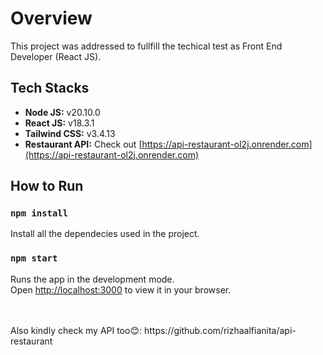 # Overview

This project was addressed to fullfill the techical test as Front End Developer (React JS).

## Tech Stacks

- <b>Node JS:</b> v20.10.0
- <b>React JS:</b> v18.3.1
- <b>Tailwind CSS:</b> v3.4.13
- <b>Restaurant API:</b> Check out [https://api-restaurant-ol2j.onrender.com](https://api-restaurant-ol2j.onrender.com)

## How to Run

### `npm install`

Install all the dependecies used in the project.

### `npm start`
Runs the app in the development mode.\
Open [http://localhost:3000](http://localhost:3000) to view it in your browser.

<br>
<br>
Also kindly check my API too😊:
https://github.com/rizhaalfianita/api-restaurant
